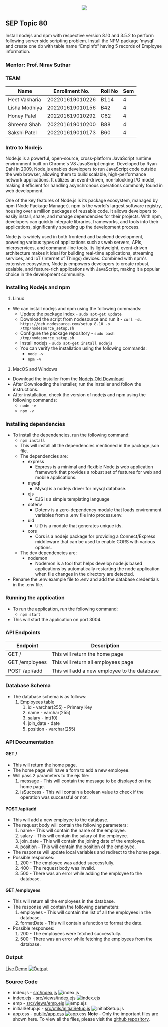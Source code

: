 <p align="center">
  <img src="./media/gls.jpeg" />
</p>

## SEP Topic 80
Install nodejs and npm with respective version 8.10 and 3.5.2 to perform following server side scripting problem.
Install the NPM package ‘mysql’ and create one db with table name “EmpInfo” having 5 records of Employee information.

### Mentor: Prof. Nirav Suthar

### TEAM

| Name          | Enrollment No.  | Roll No | Sem |
| ------------- | --------------- | ------- | --- |
| Heet Vakharia | 202201619010226 | B114    | 4   |
| Lisha Modhiya | 202201619010156 | B42     | 4   |
| Honey Patel   | 202201619010292 | C62     | 4   |
| Shreena Shah  | 202201619010200 | B88     | 4   |
| Sakshi Patel  | 202201619010173 | B60     | 4   |



### Intro to Nodejs
Node.js is a powerful, open-source, cross-platform JavaScript runtime environment built on Chrome's V8 JavaScript engine. Developed by Ryan Dahl in 2009, Node.js enables developers to run JavaScript code outside the web browser, allowing them to build scalable, high-performance network applications. It utilizes an event-driven, non-blocking I/O model, making it efficient for handling asynchronous operations commonly found in web development.

One of the key features of Node.js is its package ecosystem, managed by npm (Node Package Manager). npm is the world's largest software registry, housing over a million packages of reusable code. It allows developers to easily install, share, and manage dependencies for their projects. With npm, developers can quickly integrate libraries, frameworks, and tools into their applications, significantly speeding up the development process.

Node.js is widely used in both frontend and backend development, powering various types of applications such as web servers, APIs, microservices, and command-line tools. Its lightweight, event-driven architecture makes it ideal for building real-time applications, streaming services, and IoT (Internet of Things) devices. Combined with npm's extensive ecosystem, Node.js empowers developers to create robust, scalable, and feature-rich applications with JavaScript, making it a popular choice in the development community.

### Installing Nodejs and npm
1. Linux 
- We can install nodejs and npm using the following commands:
  - Update the package index - `sudo apt-get update`
  - Download the script from nodesource and run it - `curl -sL https://deb.nodesource.com/setup_8.10 -o /tmp/nodesource_setup.sh`
  - Configure the package repository - `sudo bash /tmp/nodesource_setup.sh`
  - Install nodejs - `sudo apt-get install nodejs`
  - You can verify the installation using the following commands:
    - `node -v`
    - `npm -v`
1. MacOS and Windows
- Download the installer from the [Nodejs Old Download](https://nodejs.org/dist/v8.10.0/)
- After Downloading the installer, run the installer and follow the instructions.
- After installation, check the version of nodejs and npm using the following commands:
  - `node -v`
  - `npm -v`

### Installing dependencies
- To install the dependencies, run the following command:
  - `npm install`
  - This will install all the dependencies mentioned in the package.json file.
  - The dependencies are:
    - express
      - Express is a minimal and flexible Node.js web application framework that provides a robust set of features for web and mobile applications.
    - mysql
      - Mysql is a nodejs driver for mysql database.
    - ejs
      - EJS is a simple templating language 
    - dotenv
      - Dotenv is a zero-dependency module that loads environment variables from a .env file into process.env.
    - uid
      - UID is a module that generates unique ids.
    - cors
      - Cors is a nodejs package for providing a Connect/Express middleware that can be used to enable CORS with various options.
  - The dev dependencies are:
    - nodemon
      - Nodemon is a tool that helps develop node.js based applications by automatically restarting the node application when file changes in the directory are detected.
- Rename the .env.example file to .env and add the database credentials in the .env file.

### Running the application
- To run the application, run the following command:
  - `npm start`
- This will start the application on port 3004.

### API Endpoints

| Endpoint       | Description                                  |
| -------------- | -------------------------------------------- |
| GET /          | This will return the home page               |
| GET /employees | This will return all employees page          |
| POST /api/add  | This will add a new employee to the database |

### Database Schema
- The database schema is as follows:
  1. Employees table
     1. id - varchar(255) - Primary Key
     2. name - varchar(255)
     3. salary - int(10)
     4. join_date - date
     5. position - varchar(255)

### API Documentation

#### GET /
- This will return the home page.
- The home page will have a form to add a new employee.
- Will pass 2 parameters to the ejs file:
    1. message - This will contain the message to be displayed on the home page.
    2. isSuccess - This will contain a boolean value to check if the operation was successful or not.

#### POST /api/add
- This will add a new employee to the database.
- The request body will contain the following parameters:
  1. name - This will contain the name of the employee.
  2. salary - This will contain the salary of the employee.
  3. join_date - This will contain the joining date of the employee.
  4. position - This will contain the position of the employee.
- The response will update local variables and redirect to the home page.
- Possible responses:
  1. 200 - The employee was added successfully.
  2. 400 - The request body was invalid.
  3. 500 - There was an error while adding the employee to the database.

#### GET /employees
- This will return all the employees in the database.
- The response will contain the following parameters:
  1. employees - This will contain the list of all the employees in the database.
  2. formatDate - This will contain a function to format the date.
- Possible responses:
  1. 200 - The employees were fetched successfully.
  2. 500 - There was an error while fetching the employees from the database.

### Output 
[Live Demo](https://cute-rose-crayfish-sari.cyclic.app)
[![Output](./media/output.gif)](https://cute-rose-crayfish-sari.cyclic.app)

### Source Code

- index.js - [src/index.js](https://github.com/vakhariaheet/SEP-Emp-Form/blob/nodev8/src/index.js)
![index.js](./media/index.png)
- index.ejs - [src/views/index.ejs](https://github.com/vakhariaheet/SEP-Emp-Form/blob/nodev8/src/views/index.ejs)
![index.ejs](./media/indexEJS.png)
- emp - [src/views/emp.ejs](https://github.com/vakhariaheet/SEP-Emp-Form/blob/nodev8/src/views/emp.ejs)
![emp.ejs](./media/emp.png)
- initialSetup.js - [src/utils/initialSetup.js](https://github.com/vakhariaheet/SEP-Emp-Form/blob/nodev8/src/utils/initialSetup.js)
![initialSetup.js](./media/initialSetup.png)
- app.css - [public/app.css](https://github.com/vakhariaheet/SEP-Emp-Form/blob/nodev8/public/app.css)
![app.css](./media/appCSS.png)
**Note** - Only the important files are shown here. To view all the files, please visit the [github repository](https://github.com/vakhariaheet/SEP-Emp-Form/blob/nodev8).